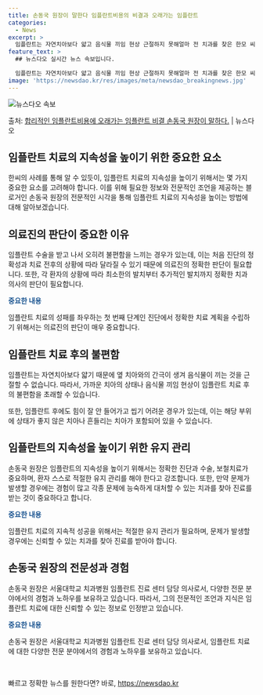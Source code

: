 ```yaml
---
title: 손동국 원장이 말한다 임플란트비용의 비결과 오래가는 임플란트
categories:
  - News
excerpt: >
  임플란트는 자연치아보다 얇고 음식물 끼임 현상 근절하지 못해얼마 전 치과를 찾은 한모 씨. 한씨는 전체 임플…
feature_text: >
  ## 뉴스다오 실시간 뉴스 속보입니다.

  임플란트는 자연치아보다 얇고 음식물 끼임 현상 근절하지 못해얼마 전 치과를 찾은 한모 씨. 한씨는 전체 임플…
image: 'https://newsdao.kr/res/images/meta/newsdao_breakingnews.jpg'
---
```


![뉴스다오 속보](https://newsdao.kr/res/images/meta/newsdao_breakingnews.jpg)

<p>출처: <a href="https://newsdao.kr/3384" rel="dofollow">합리적인 임플란트비용에 오래가는 임플란트 비결 손동국 원장이 말하다.</a> | 뉴스다오</p>

<h2 data-ke-size="size26">임플란트 치료의 지속성을 높이기 위한 중요한 요소</h2>
<p data-ke-size="size16">한씨의 사례를 통해 알 수 있듯이, 임플란트 치료의 지속성을 높이기 위해서는 몇 가지 중요한 요소를 고려해야 합니다. 이를 위해 필요한 정보와 전문적인 조언을 제공하는 블로거인 손동국 원장의 전문적인 시각을 통해 임플란트 치료의 지속성을 높이는 방법에 대해 알아보겠습니다.</p>

<h2 data-ke-size="size24">의료진의 판단이 중요한 이유</h2>
<p data-ke-size="size16">임플란트 수술을 받고 나서 오히려 불편함을 느끼는 경우가 있는데, 이는 처음 진단의 정확성과 치료 전후의 상황에 따라 달라질 수 있기 때문에 의료진의 정확한 판단이 필요합니다. 또한, 각 환자의 상황에 따라 최소한의 발치부터 추가적인 발치까지 정확한 치과 의사의 판단이 필요합니다.</p>
<p data-ke-size="size16"><b><span style="color: #1a5490;">중요한 내용</span></b></p>
<p data-ke-size="size16">임플란트 치료의 성패를 좌우하는 첫 번째 단계인 진단에서 정확한 치료 계획을 수립하기 위해서는 의료진의 판단이 매우 중요합니다.</p>

<h2 data-ke-size="size24">임플란트 치료 후의 불편함</h2>
<p data-ke-size="size16">임플란트는 자연치아보다 얇기 때문에 옆 치아와의 간극이 생겨 음식물이 끼는 것을 근절할 수 없습니다. 따라서, 가까운 치아의 상태나 음식물 끼임 현상이 임플란트 치료 후의 불편함을 초래할 수 있습니다.</p>
<p data-ke-size="size16">또한, 임플란트 후에도 힘이 잘 안 들어가고 씹기 어려운 경우가 있는데, 이는 해당 부위에 상태가 좋지 않은 치아나 흔들리는 치아가 포함되어 있을 수 있습니다.</p>

<h2 data-ke-size="size24">임플란트의 지속성을 높이기 위한 유지 관리</h2>
<p data-ke-size="size16">손동국 원장은 임플란트의 지속성을 높이기 위해서는 정확한 진단과 수술, 보철치료가 중요하며, 환자 스스로 적절한 유지 관리를 해야 한다고 강조합니다. 또한, 만약 문제가 발생할 경우에는 경험이 많고 각종 문제에 능숙하게 대처할 수 있는 치과를 찾아 진료를 받는 것이 중요하다고 합니다.</p>
<p data-ke-size="size16"><b><span style="color: #1a5490;">중요한 내용</span></b></p>
<p data-ke-size="size16">임플란트 치료의 지속적 성공을 위해서는 적절한 유지 관리가 필요하며, 문제가 발생할 경우에는 신뢰할 수 있는 치과를 찾아 진료를 받아야 합니다.</p>

<h2 data-ke-size="size24">손동국 원장의 전문성과 경험</h2>
<p data-ke-size="size16">손동국 원장은 서울대학교 치과병원 임플란트 진료 센터 담당 의사로서, 다양한 전문 분야에서의 경험과 노하우를 보유하고 있습니다. 따라서, 그의 전문적인 조언과 지식은 임플란트 치료에 대한 신뢰할 수 있는 정보로 인정받고 있습니다.</p>
<p data-ke-size="size16"><b><span style="color: #1a5490;">중요한 내용</span></b></p>
<p data-ke-size="size16">손동국 원장은 서울대학교 치과병원 임플란트 진료 센터 담당 의사로서, 임플란트 치료에 대한 다양한 전문 분야에서의 경험과 노하우를 보유하고 있습니다.</p>

<p data-ke-size="size16">&nbsp;</p> 

빠르고 정확한 뉴스를 원한다면? 바로, <a href="https://newsdao.kr" rel="dofollow">https://newsdao.kr</a>


